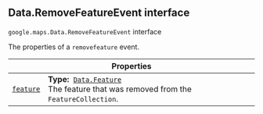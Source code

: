 
<h2 id="Data.RemoveFeatureEvent">Data.RemoveFeatureEvent interface</h2>
<p>
<code><span itemprop="path">google.maps</span>.<span itemprop="name">Data.RemoveFeatureEvent</span></code>
interface
</p>
<p>The properties of a <code>removefeature</code> event.</p>
<div class="devsite-table-wrapper"><table class="properties responsive" summary="interface Data.RemoveFeatureEvent - Properties">
<thead>
<tr><th colspan="2">Properties</th>
</tr></thead>
<tbody>
<tr id="Data.RemoveFeatureEvent.feature">
<td itemprop="property"><code><a class="secret-link" href="#Data.RemoveFeatureEvent.feature"><span>feature</span></a></code></td>
<td><div><strong>Type:</strong>&nbsp; <code><a href="Data.Feature.md">Data.Feature</a></code></div>
<div class="desc">The feature that was removed from the <code>FeatureCollection</code>.</div></td>
</tr>
</tbody>
</table></div>
